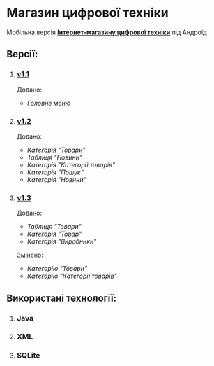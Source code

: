 # Магазин цифрової техніки
Мобільна версія **[Інтернет-магазину цифрової техніки](http://suchasniy-shop.22web.org/shop/index.php)** під Андроїд

## **Версії:**
1. ### **[v1.1](https://github.com/lakatoshv/DigitalEquipmentStore/tree/v1.1)**
    Додано:
    - _Головне меню_
2. ### **[v1.2](https://github.com/lakatoshv/DigitalEquipmentStore/tree/v1.2)**
    Додано:
    - _Категорія "Товари"_
    - _Таблиця "Новини"_
    - _Категорія "Категорії товарів"_
    - _Категорія "Пошук"_
    - _Категорія "Новини"_
3. ### **[v1.3](https://github.com/lakatoshv/DigitalEquipmentStore/tree/v1.3-final)**
    Додано:
    - _Таблиця "Товари"_
    - _Категорія "Товар"_
    - _Категорія "Виробники"_
    
    Змінено:
    - _Категорію "Товари"_
    - _Категорію "Категорії товарів"_
    
## **Використані технології:**
1. ### **Java**
2. ### **XML**
3. ### **SQLite**
